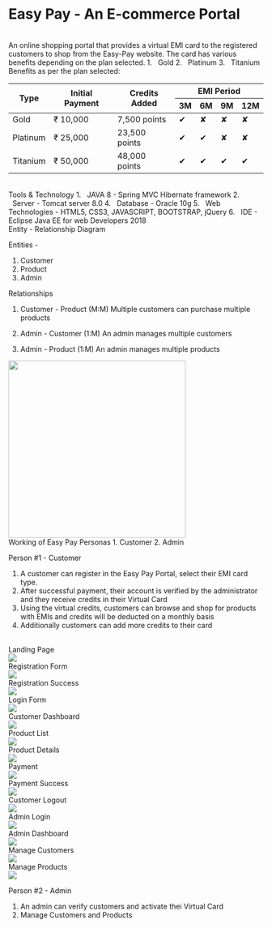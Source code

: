 # Easy Pay - An E-commerce Portal

<br>
An online shopping portal that provides a virtual EMI card to the registered customers to shop from the Easy-Pay website. The card has various benefits depending on the plan selected.
1. &nbsp;&nbsp;Gold
2. &nbsp;&nbsp;Platinum
3. &nbsp;&nbsp;Titanium
<br>
Benefits as per the plan selected:
<table>
    <thead>
       <tr><th rowspan="2">Type</th>
   <th rowspan="2">Initial Payment</th>
     <th rowspan="2">Credits Added</th>
     <th colspan="4">EMI Period</th>
    </tr><tr>
    <th>3M</th>
     <th>6M</th>
     <th>9M</th>
     <th>12M</th>
    </tr>
    </thead>
    <tbody>
       <tr>
        <td>Gold</td>
        <td>₹ 10,000</td>
        <td>7,500 points</td>
        <td>&#10004;</td>
        <td>&#10008;</td>
        <td>&#10008;</td>
        <td>&#10008;</td>
       </tr><tr>
        <td>Platinum</td>
        <td>₹ 25,000</td>
        <td>23,500 points</td>
        <td>&#10004;</td>
        <td>&#10004;</td>
        <td>&#10008;</td>
        <td>&#10008;</td>
       </tr><tr>
        <td>Titanium</td>
        <td>₹ 50,000</td>
        <td>48,000 points</td>
        <td>&#10004;</td>
        <td>&#10004;</td>
        <td>&#10004;</td>
        <td>&#10004;</td>
       </tr>
     
   </tbody>
    
</table>

<br>
Tools & Technology
1. &nbsp;&nbsp;JAVA 8 - Spring MVC Hibernate framework
2. &nbsp;&nbsp;Server - Tomcat server 8.0
4. &nbsp;&nbsp;Database - Oracle 10g 
5. &nbsp;&nbsp;Web Technologies - HTML5, CSS3, JAVASCRIPT, BOOTSTRAP, jQuery
6. &nbsp;&nbsp;IDE - Eclipse Java EE for web Developers 2018

<br>
Entity - Relationship Diagram

Entities - 
1. Customer
2. Product
3. Admin

Relationships
1. Customer - Product (M:M)
Multiple customers can purchase multiple products

2. Admin - Customer (1:M)
An admin manages multiple customers

3. Admin - Product (1:M)
An admin manages multiple products


<img src='..\master\images\ER-diagram.png' height=350px>

<br>
Working of Easy Pay
Personas
1. Customer 
2. Admin

Person #1 - Customer
1. A customer can register in the Easy Pay Portal, select their EMI card type. 
2. After successful payment, their account is verified by the administrator and they receive credits in their Virtual Card
3. Using the virtual credits, customers can browse and shop for products with EMIs and credits will be deducted on a monthly basis
4. Additionally customers can add more credits to their card

<br>Landing Page <br>
<img src='..\master\images\home-page.png'>
<br>Registration Form<br><img src='..\master\images\registraion-page.png'>
<br>Registration Success<br><img src='..\master\images\registration-success.jpg'>
<br>Login Form<br><img src='..\master\images\login-page.png'>
<br>Customer Dashboard<br><img src='..\master\images\customer-dashboard.png'>
<br>Product List<br><img src='..\master\images\product-category.png'>
<br>Product Details<br><img src='..\master\images\buy-product.png'>
<br>Payment<br><img src='..\master\images\checkout-page.jpg'>
<br>Payment Success<br><img src='..\master\images\sucessful-payment.jpg'>
<br>Customer Logout<br><img src='..\master\images\log-out.jpg'>
<br>Admin Login<br><img src='..\master\images\admin-login.jpg'>
<br>Admin Dashboard<br><img src='..\master\images\admin-options.jpg'>
<br>Manage Customers<br><img src='..\master\images\admin-customer-view.png'>
<br>Manage Products<br><img src='..\master\images\admin-product-view.png'>





Person #2 - Admin
1. An admin can verify customers and activate thei Virtual Card
2. Manage Customers and Products








